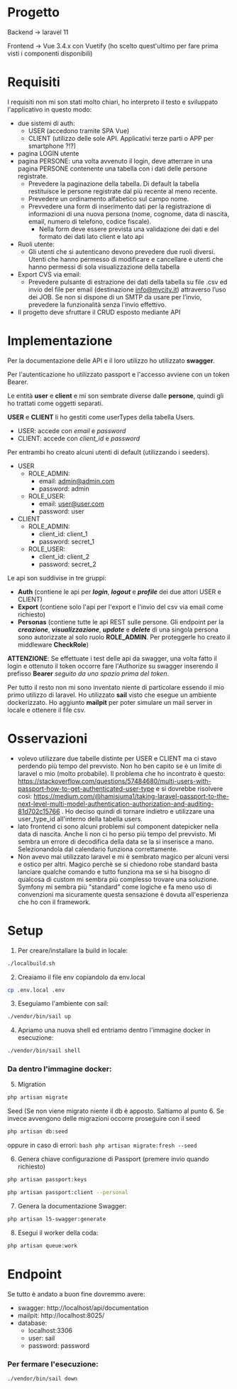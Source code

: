 # Progetto
Backend -> laravel 11

Frontend -> Vue 3.4.x con Vuetify (ho scelto quest'ultimo per fare prima visti i componenti disponibili)

# Requisiti
I requisiti non mi son stati molto chiari, ho interpreto il testo e sviluppato l'applicativo in questo modo:
- due sistemi di auth: 
  - USER (accedono tramite SPA Vue)
  - CLIENT (utilizzo delle sole API. Applicativi terze parti o APP per smartphone ?!?)
- pagina LOGIN utente
- pagina PERSONE: una volta avvenuto il login, deve atterrare in una pagina PERSONE contenente una tabella con i dati delle persone registrate. 
  - Prevedere la paginazione della tabella. Di default la tabella restituisce le persone registrate dal più recente al meno recente. 
  - Prevedere un ordinamento alfabetico sul campo nome. 
  - Prevvedere una form di inserimento dati per la registrazione di informazioni di una nuova persona (nome, cognome, data di nascita, email, numero di telefono, codice fiscale). 
    - Nella form deve essere prevista una validazione dei dati e del formato dei dati lato client e lato api
- Ruoli utente: 
  - Gli utenti che si autenticano devono prevedere due ruoli diversi. Utenti che hanno permesso di modificare e cancellare e utenti che hanno permessi di sola visualizzazione della tabella
- Export CVS via email:
  - Prevedere pulsante di estrazione dei dati della tabella su file .csv ed invio del file per email (destinazione info@mycity.it) attraverso l’uso dei JOB. Se non si dispone di un SMTP da usare per l’invio, prevedere la funzionalità senza l’invio effettivo.
- Il progetto deve sfruttare il CRUD esposto mediante API
 
# Implementazione
Per la documentazione delle API e il loro utilizzo ho utilizzato **swagger**.

Per l'autenticazione ho utilizzato passport e l'accesso avviene con un token Bearer.

Le entità **user** e **client** e mi son sembrate diverse dalle **persone**, quindi gli ho trattati come oggetti separati.

**USER** e **CLIENT** li ho gestiti come userTypes della tabella Users.
- USER: accede con _email_ e _password_
- CLIENT: accede con _client_id_ e _password_

Per entrambi ho creato alcuni utenti di default (utilizzando i seeders).
  - USER
    - ROLE_ADMIN: 
      - email: admin@admin.com
      - password: admin
    - ROLE_USER:
      - email: user@user.com
      - password: user
  - CLIENT
    - ROLE_ADMIN:
      - client_id: client_1
      - password: secret_1
    - ROLE_USER:
      - client_id: client_2
      - password: secret_2

Le api son suddivise in tre gruppi:
- **Auth** (contiene le api per **_login_**, **_logout_** e **_profile_** dei due attori USER e CLIENT)
- **Export** (contiene solo l'api per l'export e l'invio del csv via email come richiesto)
- **Personas** (contiene tutte le api REST sulle persone. Gli endpoint per la **_creazione_**, **_visualizzazione_**, **_update_** e **_delete_** di una singola persona sono autorizzate al solo ruolo **ROLE_ADMIN**. Per proteggerle ho creato il middleware **CheckRole**)

**ATTENZIONE**: Se effettuate i test delle api da swagger, una volta fatto il login e ottenuto il token occorre fare l'Authorize su swagger inserendo il prefisso **Bearer** _seguito da uno spazio prima del token_.

Per tutto il resto non mi sono inventato niente di particolare essendo il mio primo utilizzo di laravel.
Ho utilizzato **sail** visto che esegue un ambiente dockerizzato.
Ho aggiunto **mailpit** per poter simulare un mail server in locale e ottenere il file csv.

# Osservazioni
- volevo utilizzare due tabelle distinte per USER e CLIENT ma ci stavo perdendo più tempo del prevvisto. Non ho ben capito se è un limite di laravel o mio (molto probabile).  Il problema che ho incontrato è questo: https://stackoverflow.com/questions/57484680/multi-users-with-passport-how-to-get-authenticated-user-type e si dovrebbe risolvere così: https://medium.com/@hamisjuma1/taking-laravel-passport-to-the-next-level-multi-model-authentication-authorization-and-auditing-81d702c15766 . Ho deciso quindi di tornare indietro e utilizzare una user_type_id all'interno della tabella users.
- lato frontend ci sono alcuni problemi sul component datepicker nella data di nascita. Anche li non ci ho perso più tempo del prevvisto. Mi sembra un errore di decodifica della data se la si inserisce a mano. Selezionandola dal calendario funziona correttamente.
- Non avevo mai utilizzato laravel e mi è sembrato magico per alcuni versi e ostico per altri. Magico perchè se si chiedono robe standard basta lanciare qualche comando e tutto funziona ma se si ha bisogno di qualcosa di custom mi sembra più complesso trovare una soluzione. Symfony mi sembra più "standard" come logiche e fa meno uso di convenzioni ma sicuramente questa sensazione è dovuta all'esperienza che ho con il framework.

# Setup
1. Per creare/installare la build in locale:
```bash
./localbuild.sh
```

2. Creaiamo il file env copiandolo da env.local
```bash
cp .env.local .env
```

3. Eseguiamo l'ambiente con sail:
```bash
./vendor/bin/sail up
```

4. Apriamo una nuova shell ed entriamo dentro l'immagine docker in esecuzione:
```bash
./vendor/bin/sail shell
```

### Da dentro l'immagine docker:
5. Migration
```bash
php artisan migrate
```
Seed (Se non viene migrato niente il db è apposto. Saltiamo al punto 6. Se invece avvengono delle migrazioni occorre proseguire con il seed
```bash
php artisan db:seed
```
oppure in caso di errori:
    ```bash
    php artisan migrate:fresh --seed
    ```

6. Genera chiave configurazione di Passport (premere invio quando richiesto)
```bash
php artisan passport:keys

php artisan passport:client --personal
```

7. Genera la documentazione Swagger:
```bash
php artisan l5-swagger:generate
```

8. Esegui il worker della coda:
```bash
php artisan queue:work
```

# Endpoint 
Se tutto è andato a buon fine dovremmo avere:
- swagger: http://localhost/api/documentation
- mailpit: http://localhost:8025/
- database: 
  - localhost:3306 
  - user: sail
   - password: password 


### Per fermare l'esecuzione:
```bash
./vendor/bin/sail down
```
